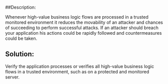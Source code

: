 ##Description:

Whenever high-value business logic flows are processed in a trusted monitored environment
it reduces the movability of an attacker and chances of succeeding to
perform successful attacks. If an attacker should breach your application his actions
could be rapidly followed and countermeasures could be taken.

## Solution:

Verify the application processes or verifies all high-value business logic flows in a
trusted environment, such as on a protected and monitored server.
